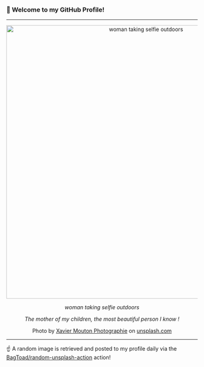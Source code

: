 ### 👋 Welcome to my GitHub Profile!

----

<div align="center">
  <img width="720" src="https://images.unsplash.com/photo-1531985268021-6169793a4f66?crop=entropy&cs=tinysrgb&fit=max&fm=jpg&ixid=M3w1NTI0OTR8MHwxfHJhbmRvbXx8fHx8fHx8fDE3MjU1MTY3MTh8&ixlib=rb-4.0.3&q=80&w=1080" alt="woman taking selfie outdoors">
  
  <em>woman taking selfie outdoors</em>
  
  <em>The mother of my children, the most beautiful person I know !</em>
  
  Photo by [Xavier Mouton Photographie](http://mxcaptures.myportfolio.com) on [unsplash.com](https://unsplash.com/)
</div>

----

☝️ A random image is retrieved and posted to my profile daily via the [BagToad/random-unsplash-action](https://github.com/BagToad/random-unsplash-action) action!

